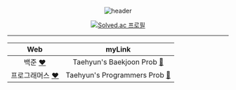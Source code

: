 <div align=center>

![header](https://capsule-render.vercel.app/api?type=waving&color=auto&height=150&section=header&text=ALGORITHM%20🌱&fontSize=40&fontColor=392f31)  

[![Solved.ac 프로필](http://mazassumnida.wtf/api/v2/generate_badge?boj=rlaxogus505)](https://solved.ac/rlaxogus505/)

<hr>

| Web | myLink                          |
| :--: | :--------------------------: |
| 백준 [❤️](https://www.acmicpc.net/) | Taehyun's Baekjoon Prob [🤍](./Baekjoon) |
| 프로그래머스 [❤️](https://programmers.co.kr/) | Taehyun's Programmers Prob [🤍](./Programmers) |
  
</div>